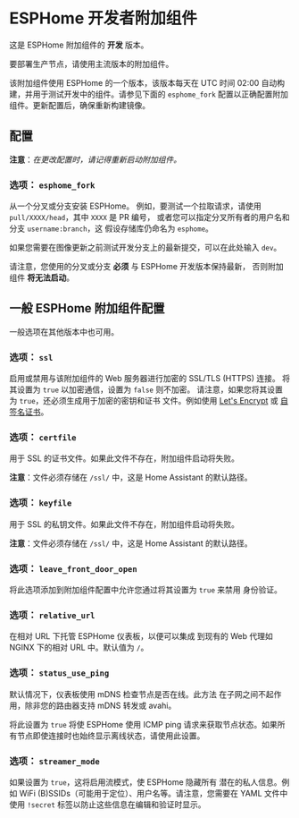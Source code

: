 # ESPHome 开发者附加组件

这是 ESPHome 附加组件的 **开发** 版本。

要部署生产节点，请使用主流版本的附加组件。

该附加组件使用 ESPHome 的一个版本，该版本每天在 UTC 时间 02:00 自动构建，并用于测试开发中的组件。请参见下面的 `esphome_fork` 配置以正确配置附加组件。更新配置后，确保重新构建镜像。

## 配置

**注意**：_在更改配置时，请记得重新启动附加组件。_

### 选项： `esphome_fork`

从一个分叉或分支安装 ESPHome。
例如，要测试一个拉取请求，请使用 `pull/XXXX/head`，其中 `XXXX` 是 PR 编号，
或者您可以指定分叉所有者的用户名和分支 `username:branch`，这
假设存储库仍命名为 `esphome`。

如果您需要在图像更新之前测试开发分支上的最新提交，可以在此处输入 `dev`。

请注意，您使用的分叉或分支 **必须** 与 ESPHome 开发版本保持最新，
否则附加组件 **将无法启动**。

## 一般 ESPHome 附加组件配置

一般选项在其他版本中也可用。

### 选项： `ssl`

启用或禁用与该附加组件的 Web 服务器进行加密的 SSL/TLS (HTTPS) 连接。
将其设置为 `true` 以加密通信，设置为 `false` 则不加密。
请注意，如果您将其设置为 `true`，还必须生成用于加密的密钥和证书
文件。例如使用 [Let's Encrypt](https://www.home-assistant.io/addons/lets_encrypt/)
或 [自签名证书](https://www.home-assistant.io/docs/ecosystem/certificates/tls_self_signed_certificate/)。

### 选项： `certfile`

用于 SSL 的证书文件。如果此文件不存在，附加组件启动将失败。

**注意**：文件必须存储在 `/ssl/` 中，这是 Home Assistant 的默认路径。

### 选项： `keyfile`

用于 SSL 的私钥文件。如果此文件不存在，附加组件启动将失败。

**注意**：文件必须存储在 `/ssl/` 中，这是 Home Assistant 的默认路径。

### 选项： `leave_front_door_open`

将此选项添加到附加组件配置中允许您通过将其设置为 `true` 来禁用
身份验证。

### 选项： `relative_url`

在相对 URL 下托管 ESPHome 仪表板，以便可以集成
到现有的 Web 代理如 NGINX 下的相对 URL 中。默认值为 `/`。

### 选项： `status_use_ping`

默认情况下，仪表板使用 mDNS 检查节点是否在线。此方法
在子网之间不起作用，除非您的路由器支持 mDNS 转发或 avahi。

将此设置为 `true` 将使 ESPHome 使用 ICMP ping 请求来获取节点状态。如果所有节点即使连接时也始终显示离线状态，请使用此设置。

### 选项： `streamer_mode`

如果设置为 `true`，这将启用流模式，使 ESPHome 隐藏所有
潜在的私人信息。例如 WiFi (B)SSIDs（可能用于定位）、用户名等。请注意，您需要在 YAML 文件中使用
`!secret` 标签以防止这些信息在编辑和验证时显示。